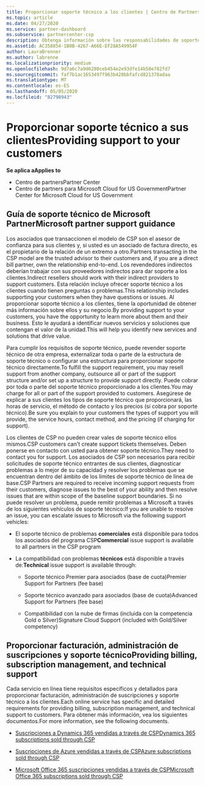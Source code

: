 ```yaml
---
title: Proporcionar soporte técnico a los clientes | Centro de Partners
ms.topic: article
ms.date: 04/27/2020
ms.service: partner-dashboard
ms.subservice: partnercenter-csp
description: Obtenga información sobre las responsabilidades de soporte al cliente de asociados en el programa CSP.
ms.assetid: AC358854-1B0B-4267-A66E-EF28A549954F
author: LauraBrenner
ms.author: labrenne
ms.localizationpriority: medium
ms.openlocfilehash: 9d7a6c7a9d6280ceb454e2e93dfe14b58e782fd7
ms.sourcegitcommit: faf7b1ac1653497f963b428bbfafcd821378adaa
ms.translationtype: MT
ms.contentlocale: es-ES
ms.lasthandoff: 05/05/2020
ms.locfileid: "82798943"
---
```

# <a name="providing-support-to-your-customers"></a><span data-ttu-id="2c901-103">Proporcionar soporte técnico a sus clientes</span><span class="sxs-lookup"><span data-stu-id="2c901-103">Providing support to your customers</span></span>

<span data-ttu-id="2c901-104">**Se aplica a**</span><span class="sxs-lookup"><span data-stu-id="2c901-104">**Applies to**</span></span>

-  <span data-ttu-id="2c901-105">Centro de partners</span><span class="sxs-lookup"><span data-stu-id="2c901-105">Partner Center</span></span>
-  <span data-ttu-id="2c901-106">Centro de partners para Microsoft Cloud for US Government</span><span class="sxs-lookup"><span data-stu-id="2c901-106">Partner Center for Microsoft Cloud for US Government</span></span>


## <a name="microsoft-partner-support-guidance"></a><span data-ttu-id="2c901-107">Guía de soporte técnico de Microsoft Partner</span><span class="sxs-lookup"><span data-stu-id="2c901-107">Microsoft partner support guidance</span></span>

<span data-ttu-id="2c901-108">Los asociados que transaccionen el modelo de CSP son el asesor de confianza para sus clientes y, si usted es un asociado de factura directo, es el propietario de la relación de un extremo a otro.</span><span class="sxs-lookup"><span data-stu-id="2c901-108">Partners transacting in the CSP model are the trusted advisor to their customers and, if you are a direct bill partner, own the relationship end-to-end.</span></span> <span data-ttu-id="2c901-109">Los revendedores indirectos deberían trabajar con sus proveedores indirectos para dar soporte a los clientes.</span><span class="sxs-lookup"><span data-stu-id="2c901-109">Indirect resellers should work with their indirect providers to support customers.</span></span> <span data-ttu-id="2c901-110">Esta relación incluye ofrecer soporte técnico a los clientes cuando tienen preguntas o problemas.</span><span class="sxs-lookup"><span data-stu-id="2c901-110">This relationship includes supporting your customers when they have questions or issues.</span></span> <span data-ttu-id="2c901-111">Al proporcionar soporte técnico a los clientes, tiene la oportunidad de obtener más información sobre ellos y su negocio.</span><span class="sxs-lookup"><span data-stu-id="2c901-111">By providing support to your customers, you have the opportunity to learn more about them and their business.</span></span> <span data-ttu-id="2c901-112">Esto le ayudará a identificar nuevos servicios y soluciones que contengan el valor de la unidad.</span><span class="sxs-lookup"><span data-stu-id="2c901-112">This will help you identify new services and solutions that drive value.</span></span>

<span data-ttu-id="2c901-113">Para cumplir los requisitos de soporte técnico, puede revender soporte técnico de otra empresa, externalizar toda o parte de la estructura de soporte técnico o configurar una estructura para proporcionar soporte técnico directamente.</span><span class="sxs-lookup"><span data-stu-id="2c901-113">To fulfill the support requirement,  you may resell support from another company, outsource all or part of the support structure and/or set up a structure to provide support directly.</span></span> <span data-ttu-id="2c901-114">Puede cobrar por toda o parte del soporte técnico proporcionado a los clientes.</span><span class="sxs-lookup"><span data-stu-id="2c901-114">You may charge for all or part of the support provided to customers.</span></span> <span data-ttu-id="2c901-115">Asegúrese de explicar a sus clientes los tipos de soporte técnico que proporcionará, las horas de servicio, el método de contacto y los precios (si cobra por soporte técnico).</span><span class="sxs-lookup"><span data-stu-id="2c901-115">Be sure you explain to your customers the types of support you will provide, the service hours, contact method, and the pricing (if charging for support).</span></span>

<span data-ttu-id="2c901-116">Los clientes de CSP no pueden crear vales de soporte técnico ellos mismos.</span><span class="sxs-lookup"><span data-stu-id="2c901-116">CSP customers can't create support tickets themselves.</span></span> <span data-ttu-id="2c901-117">Deben ponerse en contacto con usted para obtener soporte técnico.</span><span class="sxs-lookup"><span data-stu-id="2c901-117">They need to contact you for support.</span></span> <span data-ttu-id="2c901-118">Los asociados de CSP son necesarios para recibir solicitudes de soporte técnico entrantes de sus clientes, diagnosticar problemas a lo mejor de su capacidad y resolver los problemas que se encuentran dentro del ámbito de los límites de soporte técnico de línea de base.</span><span class="sxs-lookup"><span data-stu-id="2c901-118">CSP Partners are required to receive incoming support requests from their customers, diagnose issues to the best of your ability and then resolve issues that are within scope of the baseline support boundaries.</span></span> <span data-ttu-id="2c901-119">Si no puede resolver un problema, puede remitir problemas a Microsoft a través de los siguientes vehículos de soporte técnico:</span><span class="sxs-lookup"><span data-stu-id="2c901-119">If you are unable to resolve an issue, you can escalate issues to Microsoft via the following support vehicles:</span></span>

- <span data-ttu-id="2c901-120">El soporte técnico de problemas **comerciales** está disponible para todos los asociados del programa CSP</span><span class="sxs-lookup"><span data-stu-id="2c901-120">**Commercial** issue support is available to all partners in the CSP program</span></span>

- <span data-ttu-id="2c901-121">La compatibilidad con problemas **técnicos** está disponible a través de:</span><span class="sxs-lookup"><span data-stu-id="2c901-121">**Technical** issue support is available through:</span></span>

    - <span data-ttu-id="2c901-122">Soporte técnico Premier para asociados (base de cuota)</span><span class="sxs-lookup"><span data-stu-id="2c901-122">Premier Support for Partners (fee base)</span></span>

    - <span data-ttu-id="2c901-123">Soporte técnico avanzado para asociados (base de cuota)</span><span class="sxs-lookup"><span data-stu-id="2c901-123">Advanced Support for Partners (fee base)</span></span>

    - <span data-ttu-id="2c901-124">Compatibilidad con la nube de firmas (incluida con la competencia Gold o Silver)</span><span class="sxs-lookup"><span data-stu-id="2c901-124">Signature Cloud Support (included with Gold/Silver competency)</span></span>

## <a name="providing-billing-subscription-management-and-technical-support"></a><span data-ttu-id="2c901-125">Proporcionar facturación, administración de suscripciones y soporte técnico</span><span class="sxs-lookup"><span data-stu-id="2c901-125">Providing billing, subscription management, and technical support</span></span> 

<span data-ttu-id="2c901-126">Cada servicio en línea tiene requisitos específicos y detallados para proporcionar facturación, administración de suscripciones y soporte técnico a los clientes.</span><span class="sxs-lookup"><span data-stu-id="2c901-126">Each online service has specific and detailed requirements for providing billing, subscription management, and technical support to customers.</span></span> <span data-ttu-id="2c901-127">Para obtener más información, vea los siguientes documentos.</span><span class="sxs-lookup"><span data-stu-id="2c901-127">For more information, see the following documents.</span></span>

- [<span data-ttu-id="2c901-128">Suscripciones a Dynamics 365 vendidas a través de CSP</span><span class="sxs-lookup"><span data-stu-id="2c901-128">Dynamics 365 subscriptions sold through CSP</span></span>](https://www.microsoftpartnercommunity.com/t5/CSP/Microsoft-Partner-Support-Guidance/m-p/5262#M30)

- [<span data-ttu-id="2c901-129">Suscripciones de Azure vendidas a través de CSP</span><span class="sxs-lookup"><span data-stu-id="2c901-129">Azure subscriptions sold through CSP</span></span>](https://www.microsoftpartnercommunity.com/t5/CSP/Microsoft-Partner-Support-Guidance/m-p/5263#M31)

- [<span data-ttu-id="2c901-130">Microsoft Office 365 suscripciones vendidas a través de CSP</span><span class="sxs-lookup"><span data-stu-id="2c901-130">Microsoft Office 365 subscriptions sold through CSP</span></span>](https://www.microsoftpartnercommunity.com/t5/CSP/Microsoft-Partner-Support-Guidance/m-p/5264#M32)



 

 



